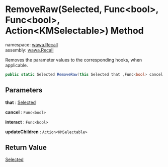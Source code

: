 # RemoveRaw\(Selected, Func\<bool\>, Func\<bool\>, Action\<KMSelectable\>\) Method

namespace: [wawa\.Recall](../../wawa.Recall.md)<br />
assembly: [wawa\.Recall](../../../wawa.Recall.md)

Removes the parameter values to the corresponding hooks, when applicable\.

```csharp
public static Selected RemoveRaw(this Selected that ,Func<bool> cancel = null ,Func<bool> interact = null ,Action<KMSelectable> updateChildren = null);
```

## Parameters

__that__ : [Selected](../../../wawa.Recall/wawa.Recall/Selected.md)



__cancel__ : `Func<bool>`



__interact__ : `Func<bool>`



__updateChildren__ : `Action<KMSelectable>`



## Return Value

[Selected](../../../wawa.Recall/wawa.Recall/Selected.md)



